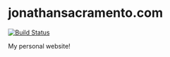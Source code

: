 # jonathansacramento.com

[![Build Status](https://travis-ci.org/jmsmistral/jonathansacramento.com.svg?branch=master)](https://travis-ci.org/jmsmistral/jonathansacramento.com)

My personal website!

